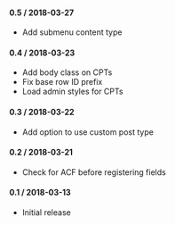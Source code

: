 #### 0.5 / 2018-03-27

* Add submenu content type

#### 0.4 / 2018-03-23

* Add body class on CPTs
* Fix base row ID prefix
* Load admin styles for CPTs

#### 0.3 / 2018-03-22

* Add option to use custom post type

#### 0.2 / 2018-03-21

* Check for ACF before registering fields

#### 0.1 / 2018-03-13

* Initial release
